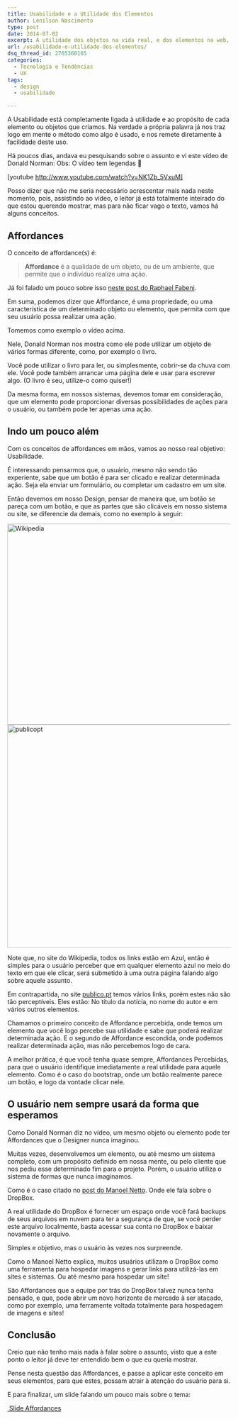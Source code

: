 ```yaml
---
title: Usabilidade e a Utilidade dos Elementos
author: Lenilson Nascimento
type: post
date: 2014-07-02
excerpt: A utilidade dos objetos na vida real, e dos elementos na web, vão muito além do que o criador imaginou. Já parou pra pensar nisso?
url: /usabilidade-e-utilidade-dos-elementos/
dsq_thread_id: 2765360165
categories:
  - Tecnologia e Tendências
  - UX
tags:
  - design
  - usabilidade

---
```

A Usabilidade está completamente ligada à utilidade e ao propósito de cada elemento ou objetos que criamos. Na verdade a própria palavra já nos traz logo em mente o método como algo é usado, e nos remete diretamente à facilidade deste uso.

Há poucos dias, andava eu pesquisando sobre o assunto e vi este vídeo de Donald Norman: Obs: O vídeo tem legendas 🙂

[youtube http://www.youtube.com/watch?v=NK1Zb_5VxuM]

Posso dizer que não me seria necessário acrescentar mais nada neste momento, pois, assistindo ao vídeo, o leitor já está totalmente inteirado do que estou querendo mostrar, mas para não ficar vago o texto, vamos há alguns conceitos.

## Affordances

O conceito de affordance(s) é:

> **Affordance** é a qualidade de um objeto, ou de um ambiente, que permite que o indivíduo realize uma ação.

Já foi falado um pouco sobre isso [neste post do Raphael Fabeni][1].

Em suma, podemos dizer que Affordance, é uma propriedade, ou uma característica de um determinado objeto ou elemento, que permita com que seu usuário possa realizar uma ação.

Tomemos como exemplo o vídeo acima.

Nele, Donald Norman nos mostra como ele pode utilizar um objeto de vários formas diferente, como, por exemplo o livro.

Você pode utilizar o livro para ler, ou simplesmente, cobrir-se da chuva com ele. Você pode também arrancar uma página dele e usar para escrever algo. (O livro é seu, utilize-o como quiser!)

Da mesma forma, em nossos sistemas, devemos tomar em consideração, que um elemento pode proporcionar diversas possibilidades de ações para o usuário, ou também pode ter apenas uma ação.

## Indo um pouco além

Com os conceitos de affordances em mãos, vamos ao nosso real objetivo: Usabilidade.

É interessando pensarmos que, o usuário, mesmo não sendo tão experiente, sabe que um botão é para ser clicado e realizar determinada ação. Seja ela enviar um formulário, ou completar um cadastro em um site.

Então devemos em nosso Design, pensar de maneira que, um botão se pareça com um botão, e que as partes que são clicáveis em nosso sistema ou site, se diferencie da demais, como no exemplo à seguir:

<img class="alignnone size-full wp-image-43022" src="http://tableless.com.br/uploads/2014/06/wikipedia.jpg" alt="Wikipedia" width="1150" height="453" srcset="uploads/2014/06/wikipedia.jpg 1150w, uploads/2014/06/wikipedia-400x157.jpg 400w" sizes="(max-width: 1150px) 100vw, 1150px" />

<img class="alignnone size-full wp-image-43024" src="http://tableless.com.br/uploads/2014/06/publicopt.jpg" alt="publicopt" width="781" height="504" srcset="uploads/2014/06/publicopt.jpg 781w, uploads/2014/06/publicopt-400x258.jpg 400w" sizes="(max-width: 781px) 100vw, 781px" />

Note que, no site do Wikipedia, todos os links estão em Azul, então é simples para o usuário perceber que em qualquer elemento azul no meio do texto em que ele clicar, será submetido à uma outra página falando algo sobre aquele assunto.

Em contrapartida, no site <a title="publico.pt" href="http://www.publico.pt/" target="_blank">publico.pt</a> temos vários links, porém estes não são tão perceptíveis. Eles estão: No título da notícia, no nome do autor e em vários outros elementos.

Chamamos o primeiro conceito de Affordance percebida, onde temos um elemento que você logo percebe sua utilidade e sabe que poderá realizar determinada ação. E o segundo de Affordance escondida, onde podemos realizar determinada ação, mas não percebemos logo de cara.

A melhor prática, é que você tenha quase sempre, Affordances Percebidas, para que o usuário identifique imediatamente a real utilidade para aquele elemento. Como é o caso do bootstrap, onde um botão realmente parece um botão, e logo da vontade clicar nele.

## O usuário nem sempre usará da forma que esperamos

Como Donald Norman diz no vídeo, um mesmo objeto ou elemento pode ter Affordances que o Designer nunca imaginou.

Muitas vezes, desenvolvemos um elemento, ou até mesmo um sistema completo, com um propósito definido em nossa mente, ou pelo cliente que nos pediu esse determinado fim para o projeto. Porém, o usuário utiliza o sistema de formas que nunca imaginamos.

Como é o caso citado no [post do Manoel Netto][2]. Onde ele fala sobre o DropBox.

A real utilidade do DropBox é fornecer um espaço onde você fará backups de seus arquivos em nuvem para ter a segurança de que, se você perder este arquivo localmente, basta acessar sua conta no DropBox e baixar novamente o arquivo.

Simples e objetivo, mas o usuário às vezes nos surpreende.

Como o Manoel Netto explica, muitos usuários utilizam o DropBox como uma ferramenta para hospedar imagens e gerar links para utilizá-las em sites e sistemas. Ou até mesmo para hospedar um site!

São Affordances que a equipe por trás do DropBox talvez nunca tenha pensado, e que, pode abrir um novo horizonte de mercado à ser atacado, como por exemplo, uma ferramente voltada totalmente para hospedagem de imagens e sites!

## Conclusão

Creio que não tenho mais nada à falar sobre o assunto, visto que a este ponto o leitor já deve ter entendido bem o que eu queria mostrar.

Pense nesta questão das Affordances, e passe a aplicar este conceito em seus elementos, para que estes, possam atrair à atenção do usuário para si.

E para finalizar, um slide falando um pouco mais sobre o tema:

<a title="Slide Affordances" href="http://pt.slideshare.net/ivogomes/affordance-5740794" target="_blank"> Slide Affordances</a>

 [1]: http://tableless.com.br/transicoes-inteligentes-na-experiencia-usuario/ "neste post do Raphael Fabeni"
 [2]: http://tableless.com.br/cinco-tipos-de-aplicativos-que-voce-deveria-usar-corretamente/ "Cinco tipos de aplicativos que você deveria usar corretamente"